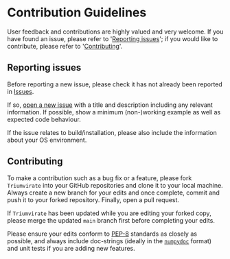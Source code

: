 # Contribution Guidelines

User feedback and contributions are highly valued and very welcome. If
you have found an issue, please refer to '[Reporting issues](#issue)';
if you would like to contribute, please refer to
'[Contributing](#contribution)'.


## <a name="issue"></a> Reporting issues

Before reporting a new issue, please check it has not already been reported
in [Issues](https://github.com/MikeSWang/Triumvirate/issues).

If so, [open a new issue](https://github.com/MikeSWang/Triumvirate/issues/new)
with a title and description including any relevant information. If possible,
show a minimum (non-)working example as well as expected code behaviour.

If the issue relates to build/installation, please also include the
information about your OS environment.


## <a name="contribution"></a> Contributing

To make a contribution such as a bug fix or a feature, please fork
``Triumvirate`` into your GitHub repositories and clone it to your local
machine. Always create a new branch for your edits and once complete,
commit and push it to your forked repository. Finally, open a pull
request.

If ``Triumvirate`` has been updated while you are editing your forked copy,
please merge the updated ``main`` branch first before completing your edits.

Please ensure your edits conform to [PEP-8](
https://www.python.org/dev/peps/pep-0008/) standards as closely as possible,
and always include doc-strings (ideally in the [``numpydoc``](
https://numpydoc.readthedocs.io/en/latest/format.html) format) and unit tests
if you are adding new features.
